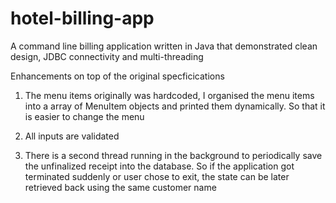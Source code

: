 # hotel-billing-app
A command line billing application written in Java that demonstrated clean design, JDBC connectivity and multi-threading

Enhancements on top of the original specficications
1) The menu items originally was hardcoded, I organised the menu items into a array of MenuItem objects and printed them dynamically. So that it is easier to change the menu

2) All inputs are validated

3) There is a second thread running in the background to periodically save the unfinalized receipt into the database. So if the application got terminated suddenly or user chose to exit, the state can be later retrieved back using the same customer name

